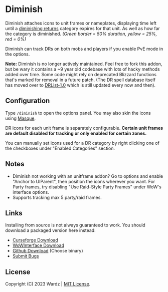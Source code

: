 # Diminish

Diminish attaches icons to unit frames or nameplates, displaying time left until a [diminishing returns](https://wow.gamepedia.com/Diminishing_returns) category expires for that unit. As well as how far the category is diminished. *(Green border = 50% duration, yellow = 25%, red = 0%)*
  
Diminish can track DRs on both mobs and players if you enable PvE mode in the options.

**Note:** Diminish is no longer actively maintained. Feel free to fork this addon, but be wary it contains a ~9 year old codebase with lots of hacky methods added over time. Some code might rely on deprecated Blizzard functions that's marked for removal in a future patch.
(The DR spell database itself has moved over to [DRList-1.0](https://github.com/wardz/drlist-1.0) which is still updated every now and then).

## Configuration

Type `/diminish` to open the options panel. You may also skin the icons using [Masque](https://www.curseforge.com/wow/addons/masque).

DR icons for each unit frame is separately configurable. **Certain unit frames are default disabled for tracking or only enabled for certain zones.**

You can manually set icons used for a DR category by right clicking one of the checkboxes under "Enabled Categories" section.

## Notes

- Diminish not working with an unitframe addon? Go to options and enable "Anchor to UIParent", then position the icons wherever you want. For Party frames, try disabling "Use Raid-Style Party Frames" under WoW's interface options.
- Supports tracking max 5 party/raid frames.

## Links

Installing from source is not always guaranteed to work. You should download a packaged version here instead:

- [Curseforge Download](https://www.curseforge.com/wow/addons/diminish)
- [WoWInterface Download](https://www.wowinterface.com/downloads/info23628-DiminishDRTracker.html)
- [Github Download](https://github.com/wardz/diminish/releases/latest) (Choose binary)
- [Submit Bugs](https://github.com/wardz/diminish/issues)

## License

Copyright (C) 2023 Wardz | [MIT License](https://opensource.org/licenses/mit-license.php).
